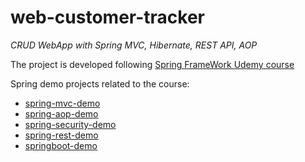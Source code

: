 # web-customer-tracker
*CRUD WebApp with Spring MVC, Hibernate, REST API, AOP*

The project is developed following [Spring FrameWork Udemy course](https://www.udemy.com/course/spring-hibernate-tutorial/)

Spring demo projects related to the course:
* [spring-mvc-demo](https://github.com/Evgenen96/spring-mvc-demo)
* [spring-aop-demo](https://github.com/Evgenen96/aop-project-demo)
* [spring-security-demo](https://github.com/Evgenen96/spring-security-demo)
* [spring-rest-demo](https://github.com/Evgenen96/spring-rest-demo)
* [springboot-demo](https://github.com/Evgenen96/springboot-crud-demo)
 
 